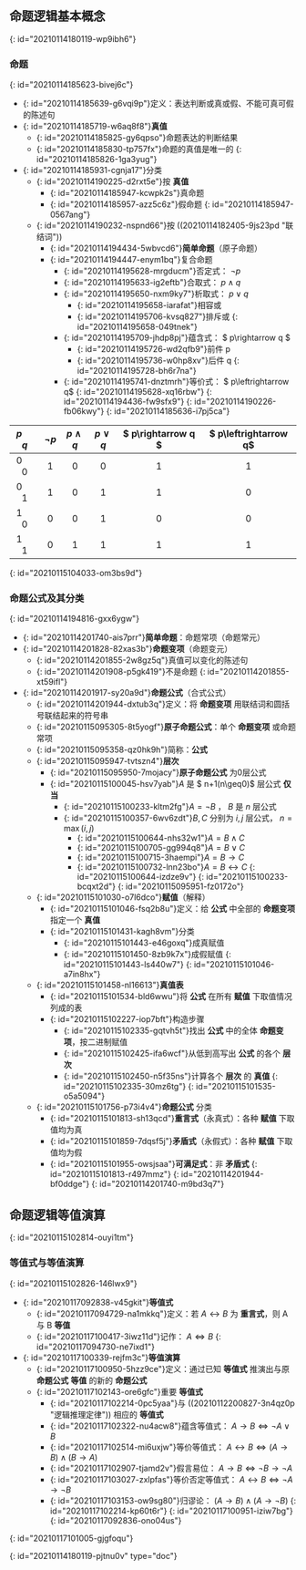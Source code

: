 ## 命题逻辑基本概念
{: id="20210114180119-wp9ibh6"}

### 命题
{: id="20210114185623-bivej6c"}

- {: id="20210114185639-g6vqi9p"}定义：表达判断或真或假、不能可真可假的陈述句
- {: id="20210114185719-w6aq8f8"}**真值**
  - {: id="20210114185825-gy6qpso"}命题表达的判断结果
  - {: id="20210114185830-tp757fx"}命题的真值是唯一的
  {: id="20210114185826-1ga3yug"}
- {: id="20210114185931-cgnja17"}分类
  - {: id="20210114190225-d2rxt5e"}按 **真值**
    - {: id="20210114185947-kcwpk2s"}真命题
    - {: id="20210114185957-azz5c6z"}假命题
    {: id="20210114185947-0567ang"}
  - {: id="20210114190232-nspnd66"}按 ((20210114182405-9js23pd "联结词"))
    - {: id="20210114194434-5wbvcd6"}**简单命题**（原子命题）
    - {: id="20210114194447-enym1bq"}复合命题
      - {: id="20210114195628-mrgducm"}否定式： $\neg p$
      - {: id="20210114195633-ig2eftb"}合取式： $p\wedge q$
      - {: id="20210114195650-nxm9ky7"}析取式： $p \vee q$
        - {: id="20210114195658-iarafat"}相容或
        - {: id="20210114195706-kvsq827"}排斥或
        {: id="20210114195658-049tnek"}
      - {: id="20210114195709-jhdp8pj"}蕴含式： $ p\rightarrow q $
        - {: id="20210114195726-wd2qfb9"}前件 p
        - {: id="20210114195736-w0hp8xv"}后件 q
        {: id="20210114195728-bh6r7na"}
      - {: id="20210114195741-dnztmrh"}等价式： $ p\leftrightarrow q$
      {: id="20210114195628-xq16rbw"}
    {: id="20210114194436-fw9sfx9"}
  {: id="20210114190226-fb06kwy"}
{: id="20210114185636-i7pj5ca"}

| $p\quad q$ | $\neg p$ | $p\wedge q$ | $p \vee q$ | $ p\rightarrow q $ | $ p\leftrightarrow q$ |
| :---------: | :------: | :---------: | :--------: | :----------------: | :-------------------: |
| $0\quad 0$ |   1   |     0     |    0    |        1        |          1          |
| $0\quad 1$ |   1   |     0     |    1    |        1        |          0          |
| $1 \quad 0$ |   0   |     0     |    1    |        0        |          0          |
| $1\quad 1$ |   0   |     1     |    1    |        1        |          1          |
{: id="20210115104033-om3bs9d"}

### 命题公式及其分类
{: id="20210114194816-gxx6ygw"}

- {: id="20210114201740-ais7prr"}**简单命题**：命题常项（命题常元）
- {: id="20210114201828-82xas3b"}**命题变项**（命题变元）
  - {: id="20210114201855-2w8gz5q"}真值可以变化的陈述句
  - {: id="20210114201908-p5gk419"}不是命题
  {: id="20210114201855-xt59ifl"}
- {: id="20210114201917-sy20a9d"}**命题公式**（合式公式）
  - {: id="20210114201944-dxtub3q"}定义：将 **命题变项** 用联结词和圆括号联结起来的符号串
  - {: id="20210115095305-8t5yogf"}**原子命题公式**：单个 **命题变项** 或命题常项
  - {: id="20210115095358-qz0hk9h"}简称：**公式**
  - {: id="20210115095947-tvtszn4"}**层次**
    - {: id="20210115095950-7mojacy"}**原子命题公式** 为0层公式
    - {: id="20210115100045-hsv7yab"}$A$ 是 $ n+1(n\geq0)$ 层公式 **仅当**
      - {: id="20210115100233-kltm2fg"}$A=\neg B$ ， $B$ 是 $n$ 层公式
      - {: id="20210115100357-6wv6zdt"}$B,C$ 分别为 $i,j$ 层公式， $n=\max(i,j)$
        - {: id="20210115100644-nhs32w1"}$A=B\wedge C$
        - {: id="20210115100705-gg994q8"}$A=B\vee C$
        - {: id="20210115100715-3haempi"}$A=B\rightarrow C$
        - {: id="20210115100732-lnn23bo"}$A=B\leftrightarrow C$
        {: id="20210115100644-izdze9v"}
      {: id="20210115100233-bcqxt2d"}
    {: id="20210115095951-fz0172o"}
  - {: id="20210115101030-o7l6dco"}**赋值**（解释）
    - {: id="20210115101046-fsq2b8u"}定义：给 **公式** 中全部的 **命题变项** 指定一个 **真值**
    - {: id="20210115101431-kagh8vm"}分类
      - {: id="20210115101443-e46goxq"}成真赋值
      - {: id="20210115101450-8zb9k7x"}成假赋值
      {: id="20210115101443-ls440w7"}
    {: id="20210115101046-a7in8hx"}
  - {: id="20210115101458-nl16613"}**真值表**
    - {: id="20210115101534-bld6wwu"}将 **公式** 在所有 **赋值** 下取值情况列成的表
    - {: id="20210115102227-iop7bft"}构造步骤
      - {: id="20210115102335-gqtvh5t"}找出 **公式** 中的全体 **命题变项**，按二进制赋值
      - {: id="20210115102425-ifa6wcf"}从低到高写出 **公式** 的各个 **层次**
      - {: id="20210115102450-n5f35ns"}计算各个 **层次** 的 **真值**
      {: id="20210115102335-30mz6tg"}
    {: id="20210115101535-o5a5094"}
  - {: id="20210115101756-p73i4v4"}**命题公式** 分类
    - {: id="20210115101813-sh13qcd"}**重言式**（永真式）：各种 **赋值** 下取值均为真
    - {: id="20210115101859-7dqsf5j"}**矛盾式**（永假式）：各种 **赋值** 下取值均为假
    - {: id="20210115101955-owsjsaa"}**可满足式**：非 **矛盾式**
    {: id="20210115101813-r497mmz"}
  {: id="20210114201944-bf0ddge"}
{: id="20210114201740-m9bd3q7"}

## 命题逻辑等值演算
{: id="20210115102814-ouyi1tm"}

### 等值式与等值演算
{: id="20210115102826-146lwx9"}

- {: id="20210117092838-v45gkit"}**等值式**
  - {: id="20210117094729-na1mkkq"}定义：若 $A\leftrightarrow B$ 为 **重言式**，则 A 与 B **等值**
  - {: id="20210117100417-3iwz11d"}记作： $A\Leftrightarrow B$
  {: id="20210117094730-ne7ixd1"}
- {: id="20210117100339-rejfm3c"}**等值演算**
  - {: id="20210117100950-5hzz9ce"}定义：通过已知 **等值式** 推演出与原 **命题公式** **等值** 的新的 **命题公式**
  - {: id="20210117102143-ore6gfc"}重要 **等值式**
    - {: id="20210117102214-0pc5yaa"}与 ((20210112200827-3n4qz0p "逻辑推理定律")) 相应的 **等值式**
    - {: id="20210117102322-nu4acw8"}蕴含等值式： $A\rightarrow B\Leftrightarrow \neg A\vee B$
    - {: id="20210117102514-mi6uxjw"}等价等值式： $A\leftrightarrow B\Leftrightarrow (A\rightarrow B)\wedge (B\rightarrow A)$
    - {: id="20210117102907-tjamd2v"}假言易位： $A\rightarrow B\Leftrightarrow \neg B\rightarrow \neg A$
    - {: id="20210117103027-zxlpfas"}等价否定等值式： $A\leftrightarrow B\Leftrightarrow \neg A\rightarrow \neg B$
    - {: id="20210117103153-ow9sg80"}归谬论： $(A\rightarrow B)\wedge (A\rightarrow \neg B)$
    {: id="20210117102214-kp60t6r"}
  {: id="20210117100951-iziw7bg"}
{: id="20210117092836-ono04us"}

{: id="20210117101005-gjgfoqu"}


{: id="20210114180119-pjtnu0v" type="doc"}
